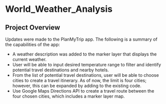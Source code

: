 # World_Weather_Analysis

## Project Overview
Updates were made to the PlanMyTrip app. The following is a summary of the capabilities of the app:
- A weather description was added to the marker layer that displays the current weather.
- User will be able to input desired temperature range to filter and identify potential travel destinations and nearby hotels.
- From the list of potential travel destinations, user will be able to choose cities to create a travel itinerary. As of now, the limit is four cities; however, this can be expanded by adding to the existing code. 
- Use Google Maps Directions API to create a travel route between the four chosen cities, which includes a marker layer map. 